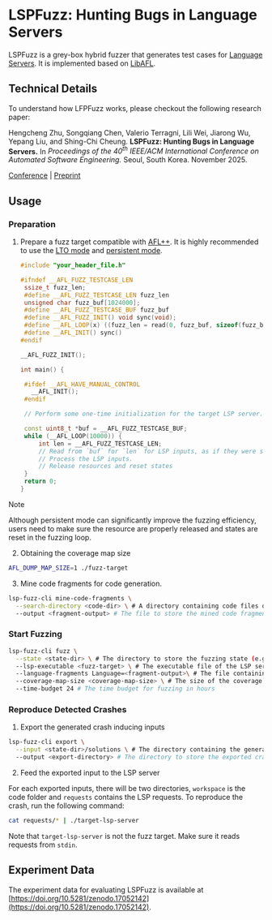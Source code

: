 # LSPFuzz: Hunting Bugs in Language Servers

LSPFuzz is a grey-box hybrid fuzzer that generates test cases for [Language Servers](https://microsoft.github.io/language-server-protocol/).
It is implemented based on [LibAFL](https://github.com/AFLplusplus/LibAFL).

## Technical Details

To understand how LFPFuzz works, please checkout the following research paper:

Hengcheng Zhu, Songqiang Chen, Valerio Terragni, Lili Wei, Jiarong Wu, Yepang Liu, and Shing-Chi Cheung.
**LSPFuzz: Hunting Bugs in Language Servers.**
In _Proceedings of the 40<sup>th</sup> IEEE/ACM International Conference on Automated Software Engineering._ Seoul, South Korea. November 2025.

[Conference](https://conf.researchr.org/details/ase-2025/ase-2025-papers/203/LSPFuzz-Hunting-Bugs-in-Language-Servers)
| [Preprint](https://scholar.henryhc.net/files/publications/2025/ASE2025-LSPFuzz.pdf)

## Usage

### Preparation

1. Prepare a fuzz target compatible with [AFL++](https://github.com/AFLplusplus/AFLplusplus).
   It is highly recommended to use the [LTO mode](https://github.com/AFLplusplus/AFLplusplus/blob/stable/instrumentation/README.lto.md) and [persistent mode](https://github.com/AFLplusplus/AFLplusplus/blob/stable/instrumentation/README.persistent_mode.md).

   ```c++
   #include "your_header_file.h"

   #ifndef __AFL_FUZZ_TESTCASE_LEN
    ssize_t fuzz_len;
    #define __AFL_FUZZ_TESTCASE_LEN fuzz_len
    unsigned char fuzz_buf[1024000];
    #define __AFL_FUZZ_TESTCASE_BUF fuzz_buf
    #define __AFL_FUZZ_INIT() void sync(void);
    #define __AFL_LOOP(x) ((fuzz_len = read(0, fuzz_buf, sizeof(fuzz_buf))) > 0 ? 1 : 0)
    #define __AFL_INIT() sync()
   #endif

   __AFL_FUZZ_INIT();

   int main() {

    #ifdef __AFL_HAVE_MANUAL_CONTROL
      __AFL_INIT();
    #endif

    // Perform some one-time initialization for the target LSP server.

    const uint8_t *buf = __AFL_FUZZ_TESTCASE_BUF;
    while (__AFL_LOOP(10000)) {
        int len = __AFL_FUZZ_TESTCASE_LEN;
        // Read from `buf` for `len` for LSP inputs, as if they were stdin.
        // Process the LSP inputs.
        // Release resources and reset states
    }
    return 0;
   }
   ```

> [!NOTE]
> Although persistent mode can significantly improve the fuzzing efficiency, users need to make sure the resource are properly released and states are reset in the fuzzing loop.

2. Obtaining the coverage map size

```bash
AFL_DUMP_MAP_SIZE=1 ./fuzz-target
```

3. Mine code fragments for code generation.

```bash
lsp-fuzz-cli mine-code-fragments \
  --search-directory <code-dir> \ # A directory containing code files of the target language of the LSP servers
  --output <fragment-output> # The file to store the mined code fragments
```

### Start Fuzzing

```bash
lsp-fuzz-cli fuzz \
  --state <state-dir> \ # The directory to store the fuzzing state (e.g., generated inputs, found crashes)
  --lsp-executable <fuzz-target> \ # The executable file of the LSP server to fuzz target
  --language-fragments Language=<fragment-output>\ # The file containing the mined code fragments
  --coverage-map-size <coverage-map-size> \ # The size of the coverage map to use for coverage-guided fuzzing
  --time-budget 24 # The time budget for fuzzing in hours
```

### Reproduce Detected Crashes

1. Export the generated crash inducing inputs

```bash
lsp-fuzz-cli export \
  --input <state-dir>/solutions \ # The directory containing the generated crash inducing inputs
  --output <export-directory> # The directory to store the exported crash inducing inputs
```

2. Feed the exported input to the LSP server

For each exported inputs, there will be two directories, `workspace` is the code folder and `requests` contains the LSP requests.
To reproduce the crash, run the following command:

```bash
cat requests/* | ./target-lsp-server
```

Note that `target-lsp-server` is not the fuzz target.
Make sure it reads requests from `stdin`.

## Experiment Data

The experiment data for evaluating LSPFuzz is available at [https://doi.org/10.5281/zenodo.17052142](https://doi.org/10.5281/zenodo.17052142).
